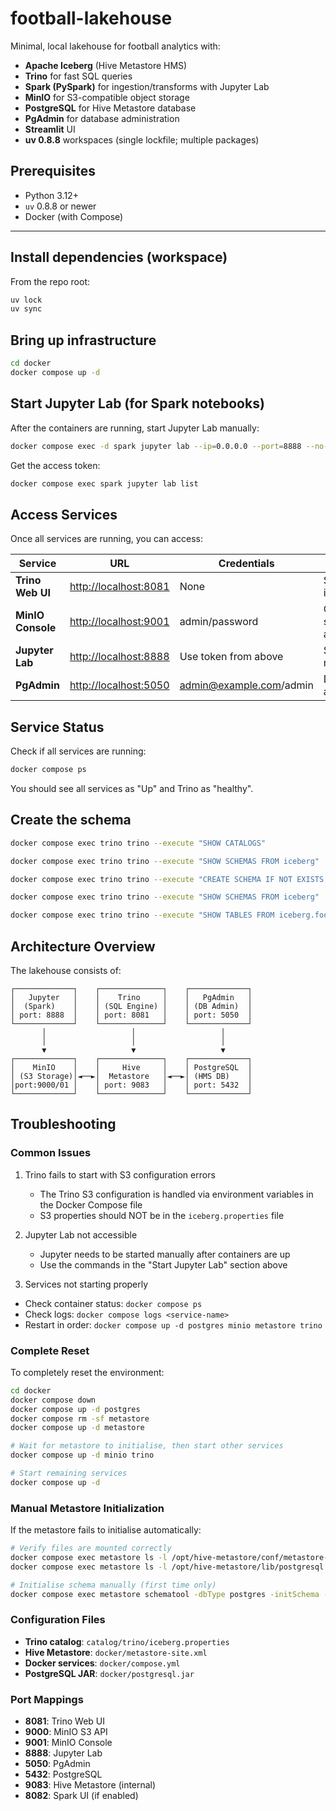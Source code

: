 # football-lakehouse

Minimal, local lakehouse for football analytics with:

- **Apache Iceberg** (Hive Metastore HMS)
- **Trino** for fast SQL queries
- **Spark (PySpark)** for ingestion/transforms with Jupyter Lab
- **MinIO** for S3-compatible object storage
- **PostgreSQL** for Hive Metastore database
- **PgAdmin** for database administration
- **Streamlit** UI
- **uv 0.8.8** workspaces (single lockfile; multiple packages)

## Prerequisites

- Python 3.12+
- `uv` 0.8.8 or newer
- Docker (with Compose)

---

## Install dependencies (workspace)

From the repo root:

```bash
uv lock
uv sync
```

## Bring up infrastructure

```bash
cd docker
docker compose up -d
```

## Start Jupyter Lab (for Spark notebooks)

After the containers are running, start Jupyter Lab manually:

```bash
docker compose exec -d spark jupyter lab --ip=0.0.0.0 --port=8888 --no-browser --allow-root --notebook-dir=/home/iceberg/notebooks
```

Get the access token:

```bash
docker compose exec spark jupyter lab list
```

## Access Services

Once all services are running, you can access:

| Service | URL | Credentials | Purpose |
|---------|-----|-------------|---------|
| **Trino Web UI** | [http://localhost:8081](http://localhost:8081) | None | SQL query interface |
| **MinIO Console** | [http://localhost:9001](http://localhost:9001) | admin/password | Object storage admin |
| **Jupyter Lab** | [http://localhost:8888](http://localhost:8888) | Use token from above | Spark notebooks |
| **PgAdmin** | [http://localhost:5050](http://localhost:5050) | <admin@example.com>/admin | Database administration |

## Service Status

Check if all services are running:

```bash
docker compose ps
```

You should see all services as "Up" and Trino as "healthy".

## Create the schema

```bash
docker compose exec trino trino --execute "SHOW CATALOGS"

docker compose exec trino trino --execute "SHOW SCHEMAS FROM iceberg"

docker compose exec trino trino --execute "CREATE SCHEMA IF NOT EXISTS iceberg.football"

docker compose exec trino trino --execute "SHOW SCHEMAS FROM iceberg"

docker compose exec trino trino --execute "SHOW TABLES FROM iceberg.football"
```

## Architecture Overview

The lakehouse consists of:

```text
┌─────────────┐    ┌──────────────┐    ┌─────────────┐
│   Jupyter   │    │    Trino     │    │   PgAdmin   │
│  (Spark)    │    │ (SQL Engine) │    │ (DB Admin)  │
│ port: 8888  │    │ port: 8081   │    │ port: 5050  │
└─────────────┘    └──────────────┘    └─────────────┘
       │                   │                   │
       │                   │                   │
       ▼                   ▼                   ▼
┌─────────────┐    ┌──────────────┐    ┌─────────────┐
│    MinIO    │    │     Hive     │    │ PostgreSQL  │
│ (S3 Storage)│◄──►│  Metastore   │◄──►│ (HMS DB)    │
│port:9000/01 │    │ port: 9083   │    │ port: 5432  │
└─────────────┘    └──────────────┘    └─────────────┘
```

## Troubleshooting

### Common Issues

1. Trino fails to start with S3 configuration errors

    - The Trino S3 configuration is handled via environment variables in the Docker Compose file
    - S3 properties should NOT be in the `iceberg.properties` file

2. Jupyter Lab not accessible

    - Jupyter needs to be started manually after containers are up
    - Use the commands in the "Start Jupyter Lab" section above

3. Services not starting properly

- Check container status: `docker compose ps`
- Check logs: `docker compose logs <service-name>`
- Restart in order: `docker compose up -d postgres minio metastore trino`

### Complete Reset

To completely reset the environment:

```bash
cd docker
docker compose down
docker compose up -d postgres
docker compose rm -sf metastore
docker compose up -d metastore

# Wait for metastore to initialise, then start other services
docker compose up -d minio trino

# Start remaining services
docker compose up -d
```

### Manual Metastore Initialization

If the metastore fails to initialise automatically:

```bash
# Verify files are mounted correctly
docker compose exec metastore ls -l /opt/hive-metastore/conf/metastore-site.xml
docker compose exec metastore ls -l /opt/hive-metastore/lib/postgresql.jar

# Initialise schema manually (first time only)
docker compose exec metastore schematool -dbType postgres -initSchema --verbose
```

### Configuration Files

- **Trino catalog**: `catalog/trino/iceberg.properties`
- **Hive Metastore**: `docker/metastore-site.xml`
- **Docker services**: `docker/compose.yml`
- **PostgreSQL JAR**: `docker/postgresql.jar`

### Port Mappings

- **8081**: Trino Web UI
- **9000**: MinIO S3 API
- **9001**: MinIO Console
- **8888**: Jupyter Lab
- **5050**: PgAdmin
- **5432**: PostgreSQL
- **9083**: Hive Metastore (internal)
- **8082**: Spark UI (if enabled)
